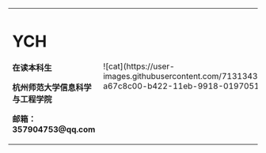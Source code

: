 <table border="0">
  <tr>
    <td width="75%">
      <h1>YCH</h1>
      <p><b>在读本科生</b></p>
      <p><b>杭州师范大学信息科学与工程学院</b></p>
      <p><b>邮箱：357904753@qq.com</b></p>
    </td>
    <td width="25%">
      ![cat](https://user-images.githubusercontent.com/71313432/118120549-a67c8c00-b422-11eb-9918-01970513a0b4.gif)
    </td>
  </tr>
</table>
